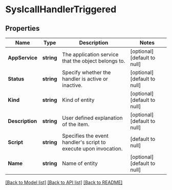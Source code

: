 # SysIcallHandlerTriggered

## Properties
Name | Type | Description | Notes
------------ | ------------- | ------------- | -------------
**AppService** | **string** | The application service that the object belongs to. | [optional] [default to null]
**Status** | **string** | Specify whether the handler is active or inactive. | [optional] [default to null]
**Kind** | **string** | Kind of entity | [optional] [default to null]
**Description** | **string** | User defined explanation of the item. | [optional] [default to null]
**Script** | **string** | Specifies the event handler&#39;s script to execute upon invocation. | [default to null]
**Name** | **string** | Name of entity | [optional] [default to null]

[[Back to Model list]](../README.md#documentation-for-models) [[Back to API list]](../README.md#documentation-for-api-endpoints) [[Back to README]](../README.md)


